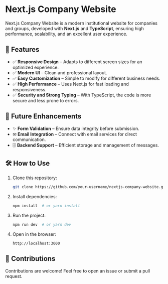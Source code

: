 # Next.js Company Website

Next.js Company Website is a modern institutional website for companies and groups, developed with **Next.js** and **TypeScript**, ensuring high performance, scalability, and an excellent user experience.

## 🚀 Features

- ✅ **Responsive Design** – Adapts to different screen sizes for an optimized experience.
- ✅ **Modern UI** – Clean and professional layout.
- ✅ **Easy Customization** – Simple to modify for different business needs.
- ✅ **High Performance** – Uses Next.js for fast loading and responsiveness.
- ✅ **Security and Strong Typing** – With TypeScript, the code is more secure and less prone to errors.

## 🔧 Future Enhancements

- ✨ **Form Validation** – Ensure data integrity before submission.
- ✉ **Email Integration** – Connect with email services for direct communication.
- 🗄 **Backend Support** – Efficient storage and management of messages.

## 🛠 How to Use

1. Clone this repository:
   ```bash
   git clone https://github.com/your-username/nextjs-company-website.git
   ```
2. Install dependencies:
   ```bash
   npm install  # or yarn install
   ```
3. Run the project:
   ```bash
   npm run dev  # or yarn dev
   ```
4. Open in the browser:
   ```
   http://localhost:3000
   ```

## 🤝 Contributions

Contributions are welcome! Feel free to open an issue or submit a pull request.
